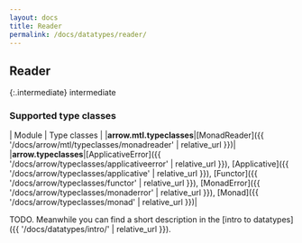 ```yaml
---
layout: docs
title: Reader
permalink: /docs/datatypes/reader/
---
```


## Reader 

{:.intermediate}
intermediate

### Supported type classes

| Module | Type classes |
|__arrow.mtl.typeclasses__|[MonadReader]({{ '/docs/arrow/mtl/typeclasses/monadreader' | relative_url }})|
|__arrow.typeclasses__|[ApplicativeError]({{ '/docs/arrow/typeclasses/applicativeerror' | relative_url }}), [Applicative]({{ '/docs/arrow/typeclasses/applicative' | relative_url }}), [Functor]({{ '/docs/arrow/typeclasses/functor' | relative_url }}), [MonadError]({{ '/docs/arrow/typeclasses/monaderror' | relative_url }}), [Monad]({{ '/docs/arrow/typeclasses/monad' | relative_url }})|

TODO. Meanwhile you can find a short description in the [intro to datatypes]({{ '/docs/datatypes/intro/' | relative_url }}).
